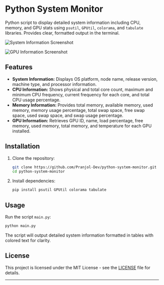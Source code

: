# Python System Monitor

Python script to display detailed system information including CPU, memory, and GPU stats using `psutil`, `GPUtil`, `colorama`, and `tabulate` libraries. Provides clear, formatted output in the terminal.

![System Information Screenshot](https://i.imgur.com/nhFXw0I_d.webp?maxwidth=760&fidelity=grand)

![GPU Information Screenshot](https://i.imgur.com/4QAVvoX_d.webp?maxwidth=760&fidelity=grand)

## Features

- **System Information:** Displays OS platform, node name, release version, machine type, and processor information.
- **CPU Information:** Shows physical and total core count, maximum and minimum CPU frequency, current frequency for each core, and total CPU usage percentage.
- **Memory Information:** Provides total memory, available memory, used memory, memory usage percentage, total swap space, free swap space, used swap space, and swap usage percentage.
- **GPU Information:** Retrieves GPU ID, name, load percentage, free memory, used memory, total memory, and temperature for each GPU installed.

## Installation

1. Clone the repository:
   ```bash
   git clone https://github.com/Pranjol-Dev/python-system-monitor.git
   cd python-system-monitor
   ```

2. Install dependencies:
   ```bash
   pip install psutil GPUtil colorama tabulate
   ```

## Usage

Run the script `main.py`:
```bash
python main.py
```

The script will output detailed system information formatted in tables with colored text for clarity.

## License

This project is licensed under the MIT License - see the [LICENSE](LICENSE) file for details.

---
